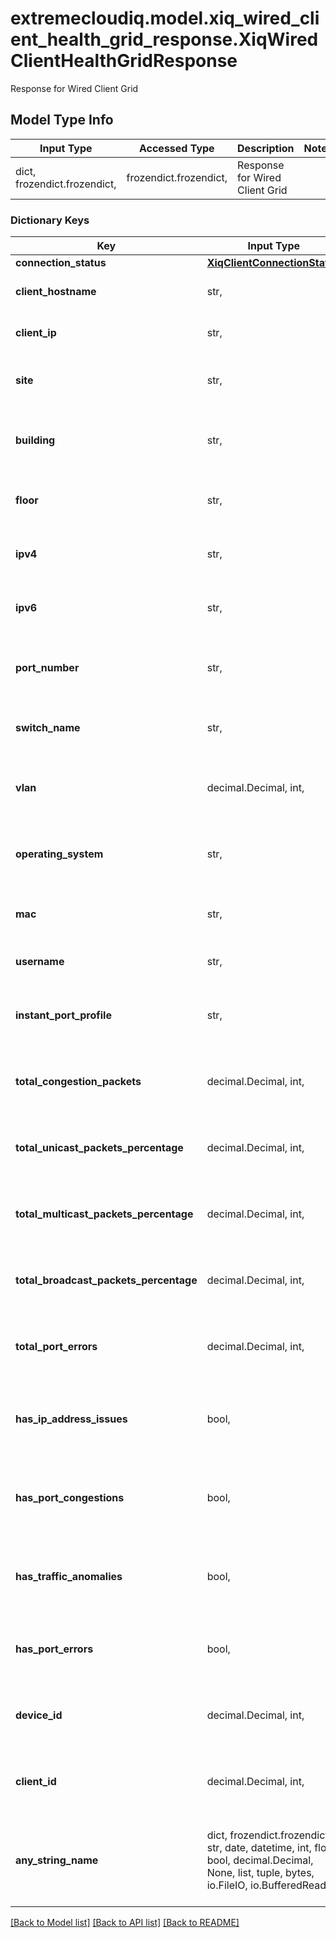 # extremecloudiq.model.xiq_wired_client_health_grid_response.XiqWiredClientHealthGridResponse

Response for Wired Client Grid

## Model Type Info
Input Type | Accessed Type | Description | Notes
------------ | ------------- | ------------- | -------------
dict, frozendict.frozendict,  | frozendict.frozendict,  | Response for Wired Client Grid | 

### Dictionary Keys
Key | Input Type | Accessed Type | Description | Notes
------------ | ------------- | ------------- | ------------- | -------------
**connection_status** | [**XiqClientConnectionStatus**](XiqClientConnectionStatus.md) | [**XiqClientConnectionStatus**](XiqClientConnectionStatus.md) |  | [optional] 
**client_hostname** | str,  | str,  | The hostname of the client | [optional] 
**client_ip** | str,  | str,  | The IP address of the client | [optional] 
**site** | str,  | str,  | The site where the client is located | [optional] 
**building** | str,  | str,  | The building where the client is located | [optional] 
**floor** | str,  | str,  | The floor where the client is located | [optional] 
**ipv4** | str,  | str,  | The IPv4 address assigned to the client | [optional] 
**ipv6** | str,  | str,  | The IPv6 address assigned to the client | [optional] 
**port_number** | str,  | str,  | The port number on which the device is connected | [optional] 
**switch_name** | str,  | str,  | The switch name of the connected device | [optional] 
**vlan** | decimal.Decimal, int,  | decimal.Decimal,  | The VLAN | [optional] value must be a 32 bit integer
**operating_system** | str,  | str,  | The operating system of the client device | [optional] 
**mac** | str,  | str,  | The MAC address of the client device | [optional] 
**username** | str,  | str,  | The username of the client | [optional] 
**instant_port_profile** | str,  | str,  | The Instant Port Profile type assignment to client | [optional] 
**total_congestion_packets** | decimal.Decimal, int,  | decimal.Decimal,  | The total congestion packets | [optional] value must be a 64 bit integer
**total_unicast_packets_percentage** | decimal.Decimal, int,  | decimal.Decimal,  | The total unicast packets percentage | [optional] value must be a 32 bit integer
**total_multicast_packets_percentage** | decimal.Decimal, int,  | decimal.Decimal,  | The total multicast packets percentage | [optional] value must be a 32 bit integer
**total_broadcast_packets_percentage** | decimal.Decimal, int,  | decimal.Decimal,  | The total broadcast packets percentage | [optional] value must be a 32 bit integer
**total_port_errors** | decimal.Decimal, int,  | decimal.Decimal,  | The total port errors | [optional] value must be a 64 bit integer
**has_ip_address_issues** | bool,  | BoolClass,  | Indicates if there are IP address issues (related to UI tooltip) | [optional] 
**has_port_congestions** | bool,  | BoolClass,  | Indicates if there are port congestions (related to UI tooltip) | [optional] 
**has_traffic_anomalies** | bool,  | BoolClass,  | Indicates if there are traffic anomalies (related to UI tooltip) | [optional] 
**has_port_errors** | bool,  | BoolClass,  | Indicates if there are port errors (related to UI tooltip) | [optional] 
**device_id** | decimal.Decimal, int,  | decimal.Decimal,  | The device to which client is connected | [optional] value must be a 64 bit integer
**client_id** | decimal.Decimal, int,  | decimal.Decimal,  | The client ID | [optional] value must be a 64 bit integer
**any_string_name** | dict, frozendict.frozendict, str, date, datetime, int, float, bool, decimal.Decimal, None, list, tuple, bytes, io.FileIO, io.BufferedReader | frozendict.frozendict, str, BoolClass, decimal.Decimal, NoneClass, tuple, bytes, FileIO | any string name can be used but the value must be the correct type | [optional]

[[Back to Model list]](../../README.md#documentation-for-models) [[Back to API list]](../../README.md#documentation-for-api-endpoints) [[Back to README]](../../README.md)

